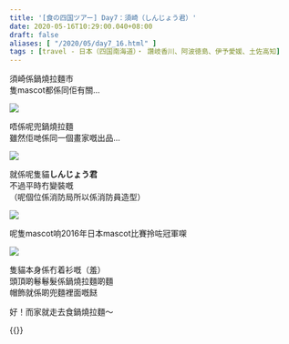 ```yaml
---
title: '[食の四国ツアー] Day7：須崎（しんじょう君）'
date: 2020-05-16T10:29:00.040+08:00
draft: false
aliases: [ "/2020/05/day7_16.html" ]
tags : [travel - 日本（四国南海道）・ 讚岐香川、阿波徳島、伊予愛媛、土佐高知]
---
```


須崎係鍋燒拉麵市  
隻mascot都係同佢有關...

![](/images/shikoku7m.jpg)

唔係呢兜鍋燒拉麵  
雖然佢哋係同一個畫家嘅出品...  

![](/images/shikoku7m1.jpg)

就係呢隻貓**しんじょう君**  
不過平時冇變裝嘅  
（呢個位係消防局所以係消防員造型）

![](/images/shikoku7m2.jpg)

呢隻mascot响2016年日本mascot比賽拎咗冠軍㗎

![](/images/shikoku7m3.jpg)

隻貓本身係冇着衫嘅（羞）  
頭頂啲鬈鬈髮係鍋燒拉麵啲麵  
帽飾就係啲兜麵裡面嘅餸
  

好！而家就走去食鍋燒拉麵～

  
{{<shikoku>}}
